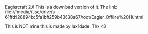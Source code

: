Eaglercraft 2.0
This is a download version of it.
The link: file:///media/fuse/drivefs-61ffd928894bc5fa1bff259b43638a67/root/Eagler_Offline%20(1).html


This is NOT mine this is made by lax1dude. Thx <3
